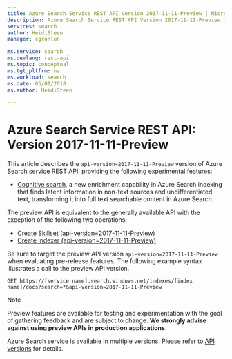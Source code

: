 ```yaml
---
title: Azure Search Service REST API Version 2017-11-11-Preview | Microsoft Docs
description: Azure Search Service REST API Version 2017-11-11-Preview includes experimental features such as Synonyms and moreLikeThis searches.
services: search
author: HeidiSteen
manager: cgronlun

ms.service: search
ms.devlang: rest-api
ms.topic: conceptual
ms.tgt_pltfrm: na
ms.workload: search
ms.date: 05/01/2018
ms.author: HeidiSteen

---
```

# Azure Search Service REST API: Version 2017-11-11-Preview
This article describes the `api-version=2017-11-11-Preview` version of Azure Search service REST API, providing the following experimental features:

+ [Cognitive search](cognitive-search-concept-intro.md), a new enrichment capability in Azure Search indexing that finds latent information in non-text sources and undifferentiated text, transforming it into full text searchable content in Azure Search.

The preview API is equivalent to the generally available API with the exception of the following two operations:

+ [Create Skillset (api-version=2017-11-11-Preview)](ref-create-skillset.md)
+ [Create Indexer (api-version=2017-11-11-Preview)](ref-create-indexer.md)

Be sure to target the preview API version `api-version=2017-11-11-Preview` when evaluating pre-release features. The following example syntax illustrates a call to the preview API version.

    GET https://[service name].search.windows.net/indexes/[index name]/docs?search=*&api-version=2017-11-11-Preview

> [!NOTE]
> Preview features are available for testing and experimentation with the goal of gathering feedback and are subject to change. **We strongly advise against using preview APIs in production applications.**

Azure Search service is available in multiple versions. Please refer to [API versions](search-api-versions.md) for details.
